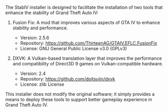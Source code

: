 The StabIV installer is designed to facilitate the installation of two tools 
that enhance the stability of Grand Theft Auto IV:

1. Fusion Fix: A mod that improves various aspects of GTA IV to enhance stability and performance.

   - Version: 2.5.6
   - Repository: <https://github.com/ThirteenAG/GTAIV.EFLC.FusionFix>
   - License: GNU General Public License v3.0 (GPLv3)

2. DXVK: A Vulkan-based translation layer that improves the performance and compatibility of Direct3D 9
games on Vulkan-compatible hardware.

   - Version: 2.4
   - Repository: <https://github.com/doitsujin/dxvk>
   - License: zlib License

This installer does not modify the original software; it simply provides a means to deploy these tools to
support better gameplay experience in Grand Theft Auto IV.
